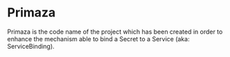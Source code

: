 # Primaza

Primaza is the code name of the project which has been created in order to enhance the mechanism able to bind a Secret to a Service (aka: ServiceBinding).
